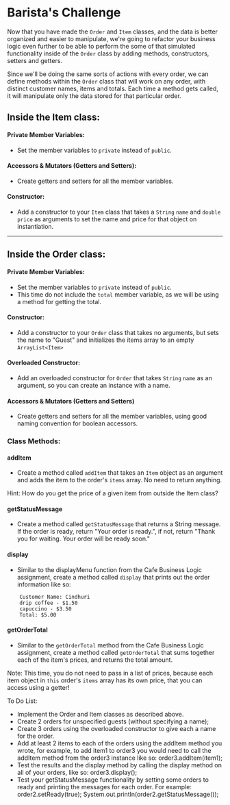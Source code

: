 <h1>Barista's Challenge</h1>


<p>Now that you have made the <code>Order</code> and <code>Item</code> classes, and the data is better organized and easier to manipulate, we're going to refactor your business logic even further to be able to perform the some of that simulated functionality inside of the <code>Order</code> class by adding methods, constructors, setters and getters. </p>

<p>Since we'll be doing the same sorts of actions with every order, we can define methods within the <code>Order</code> class that will work on any order, with distinct customer names, items and totals. Each time a method gets called, it will manipulate only the data stored for that particular order.</p>

<h2>Inside the Item class:</h2>

<h4>Private Member Variables:</h4>

<ul>
    <li>Set the member variables to <code>private</code> instead of  <code>public</code>.</li>
</ul>

<h4>Accessors & Mutators (Getters and Setters):</h4>

<ul>
    <li>Create getters and setters for all the member variables.</li>
</ul>

<h4>Constructor:</h4>

<ul>
    <li>Add a constructor to your <code>Item</code> class that takes a <code>String</code> <code>name</code> and  <code>double</code> <code>price</code> as arguments to set the name and price for that object on instantiation.</li>
</ul>

<hr/>

<h2>Inside the Order class:</h2>

<h4>Private Member Variables:</h4>

<ul>
    <li>Set the member variables to <code>private</code> instead of  <code>public</code>.</li>
    <li>This time do not include the <code>total</code> member variable, as we will be using a method for getting the total.</li>
</ul>

<h4>Constructor:</h4>

<ul>
    <li>Add a constructor to your <code>Order</code> class that takes no arguments, but sets the name to "Guest" and initializes the items array to an empty <code>ArrayList&lt;Item&gt;</code></li>
</ul>

<h4>Overloaded Constructor:</h4>

<ul>
    <li>Add an overloaded constructor for <code>Order</code> that takes <code>String</code> <code>name</code> as an argument, so you can create an instance with a name.</li>
</ul>

<h4>Accessors & Mutators (Getters and Setters)</h4>

<ul>
    <li>Create getters and setters for all the member variables, using good naming convention for boolean accessors.</li>
</ul>

<h3>Class Methods:</h3>

<h4>addItem</h4>

<ul>
    <li>Create a method called <code>addItem</code>  that takes an <code>Item</code> object as an argument and adds the item to the order's <code>items</code> array. No need to return anything.</li>
</ul>
<p>Hint: How do you get the price of a given item from outside the Item class?</p>

<h4>getStatusMessage</h4>

<ul>
    <li>Create a method called <code>getStatusMessage</code> that returns a String message. If the order is ready, return "Your order is ready.", if not, return "Thank you for waiting. Your order will be ready soon."</li>
</ul>

<h4>display</h4>

<ul>
    <li>Similar to the displayMenu function from the Cafe Business Logic assignment, create a method called <code>display</code> that prints out the order information like so:</li>
</ul>

```
    Customer Name: Cindhuri
    drip coffee - $1.50
    capuccino - $3.50
    Total: $5.00
```

<h4>getOrderTotal</h4>

<ul>
    <li>Similar to the <code>getOrderTotal</code> method from the Cafe Business Logic assignment, create a method called <code>getOrderTotal</code> that sums together each of the item's prices, and returns the total amount.</li>
</ul>

<p>Note: This time, you do not need to pass in a list of prices, because each item object in <code>this</code> order's <code>items</code> array has its own price, that you can access using a getter!</p>

<p>To Do List:</p>
<ul>
    <li>Implement the Order and Item classes as described above.</li>
    <li>Create 2 orders for unspecified guests (without specifying a name);</li>
    <li>Create 3 orders using the overloaded constructor to give each a name for the order.</li>
    <li>Add at least 2 items to each of the orders using the addItem method you wrote, for example, to add item1 to order3 you would need to call the addItem method from the order3 instance like so: order3.addItem(item1);</li>
    <li>Test the results and the display method by calling the display method on all of your orders, like so: order3.display();</li>
    <li>Test your getStatusMessage functionality by setting some orders to ready and printing the messages for each order. For example: order2.setReady(true); System.out.println(order2.getStatusMessage());</li>
</ul>


